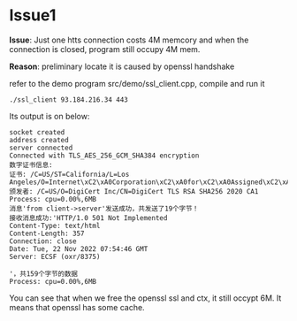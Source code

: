 # Issue1

**Issue**: Just one htts connection costs 4M memcory and when the connection is closed, program still occupy 4M mem.

**Reason**: preliminary locate it is caused by openssl handshake

refer to the demo program src/demo/ssl_client.cpp, compile and run it
```shell
./ssl_client 93.184.216.34 443
```

Its output is on below:
```shell
socket created
address created
server connected
Connected with TLS_AES_256_GCM_SHA384 encryption
数字证书信息:
证书: /C=US/ST=California/L=Los Angeles/O=Internet\xC2\xA0Corporation\xC2\xA0for\xC2\xA0Assigned\xC2\xA0Names\xC2\xA0and\xC2\xA0Numbers/CN=www.example.org
颁发者: /C=US/O=DigiCert Inc/CN=DigiCert TLS RSA SHA256 2020 CA1
Process: cpu=0.00%,6MB
消息'from client->server'发送成功，共发送了19个字节！
接收消息成功:'HTTP/1.0 501 Not Implemented
Content-Type: text/html
Content-Length: 357
Connection: close
Date: Tue, 22 Nov 2022 07:54:46 GMT
Server: ECSF (oxr/8375)

'，共159个字节的数据
Process: cpu=0.00%,6MB
```

You can see that when we free the openssl ssl and ctx, it still occypt 6M. It means that openssl has some cache.


